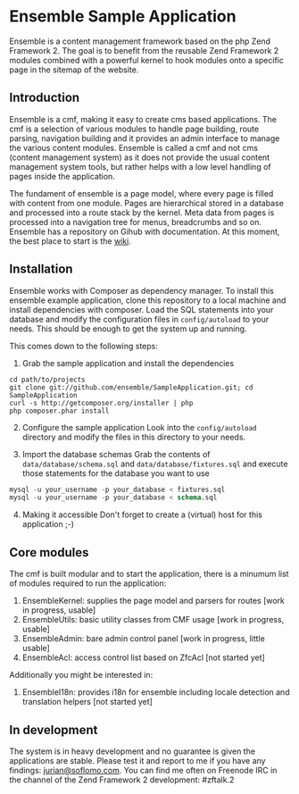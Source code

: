Ensemble Sample Application
===
Ensemble is a content management framework based on the php Zend Framework 2. The goal is to benefit from the reusable Zend Framework 2 modules combined with a powerful kernel to hook modules onto a specific page in the sitemap of the website.

Introduction
---
Ensemble is a cmf, making it easy to create cms based applications. The cmf is a selection of various modules to handle page building, route parsing, navigation building and it provides an admin interface to manage the various content modules. Ensemble is called a cmf and not cms (content management system) as it does not provide the usual content management system tools, but rather helps with a low level handling of pages inside the application.

The fundament of ensemble is a page model, where every page is filled with content from one module. Pages are hierarchical stored in a database and processed into a route stack by the kernel. Meta data from pages is processed into a navigation tree for menus, breadcrumbs and so on. Ensemble has a repository on Gihub with documentation. At this moment, the best place to start is the [wiki](https://github.com/ensemble/Documentation/wiki).

Installation
---
Ensemble works with Composer as dependency manager. To install this ensemble example application, clone this repository to a local machine and install dependencies with composer. Load the SQL statements into your database and modify the configuration files in `config/autoload` to your needs. This should be enough to get the system up and running.

This comes down to the following steps:

1. Grab the sample application and install the dependencies
```
cd path/to/projects
git clone git://github.com/ensemble/SampleApplication.git; cd SampleApplication
curl -s http://getcomposer.org/installer | php
php composer.phar install
```
2. Configure the sample application
Look into the `config/autoload` directory and modify the files in this directory to your needs.

3. Import the database schemas
Grab the contents of `data/database/schema.sql` and `data/database/fixtures.sql` and execute those statements for the database you want to use
```sql
mysql -u your_username -p your_database < fixtures.sql
mysql -u your_username -p your_database < schema.sql
```

4. Making it accessible
Don't forget to create a (virtual) host for this application ;-)

Core modules
---
The cmf is built modular and to start the application, there is a minumum list of modules required to run the application:

1. EnsembleKernel: supplies the page model and parsers for routes [work in progress, usable]
2. EnsembleUtils: basic utility classes from CMF usage [work in progress, usable]
3. EnsembleAdmin: bare admin control panel [work in progress, little usable]
4. EnsembleAcl: access control list based on ZfcAcl [not started yet]

Additionally you might be interested in:

1. EnsembleI18n: provides i18n for ensemble including locale detection and translation helpers [not started yet]

In development
---
The system is in heavy development and no guarantee is given the applications are stable.
Please test it and report to me if you have any findings: jurian@soflomo.com.
You can find me often on Freenode IRC in the channel of the Zend Framework 2 development: #zftalk.2
